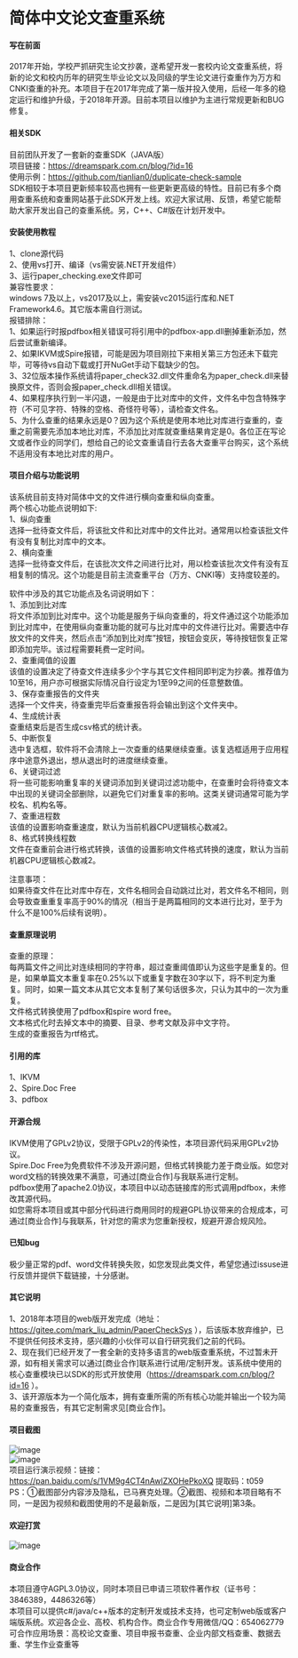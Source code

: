 ﻿# 简体中文论文查重系统

#### 写在前面
2017年开始，学校严抓研究生论文抄袭，遂希望开发一套校内论文查重系统，将新的论文和校内历年的研究生毕业论文以及同级的学生论文进行查重作为万方和CNKI查重的补充。本项目于在2017年完成了第一版并投入使用，后经一年多的稳定运行和维护升级，于2018年开源。目前本项目以维护为主进行常规更新和BUG修复。  

#### 相关SDK
目前团队开发了一套新的查重SDK（JAVA版）  
项目链接：https://dreamspark.com.cn/blog/?id=16  
使用示例：https://github.com/tianlian0/duplicate-check-sample  
SDK相较于本项目更新频率较高也拥有一些更新更高级的特性。目前已有多个商用查重系统和查重网站基于此SDK开发上线。欢迎大家试用、反馈，希望它能帮助大家开发出自己的查重系统。另，C++、C#版在计划开发中。  

#### 安装使用教程
1、clone源代码  
2、使用vs打开、编译（vs需安装.NET开发组件）  
3、运行paper_checking.exe文件即可  
兼容性要求：  
windows 7及以上，vs2017及以上，需安装vc2015运行库和.NET Framework4.6。其它版本需自行测试。  
报错排除：  
1、如果运行时报pdfbox相关错误可将引用中的pdfbox-app.dll删掉重新添加，然后尝试重新编译。  
2、如果IKVM或Spire报错，可能是因为项目刚拉下来相关第三方包还未下载完毕，可等待vs自动下载或打开NuGet手动下载缺少的包。  
3、32位版本操作系统请将paper_check32.dll文件重命名为paper_check.dll来替换原文件，否则会报paper_check.dll相关错误。  
4、如果程序执行到一半闪退，一般是由于比对库中的文件，文件名中包含特殊字符（不可见字符、特殊的空格、奇怪符号等），请检查文件名。  
5、为什么查重的结果永远是0？因为这个系统是使用本地比对库进行查重的，查重之前需要先添加本地比对库，不添加比对库就查重结果肯定是0。各位正在写论文或者作业的同学们，想给自己的论文查重请自行去各大查重平台购买，这个系统不适用没有本地比对库的用户。  

#### 项目介绍与功能说明
该系统目前支持对简体中文的文件进行横向查重和纵向查重。  
两个核心功能点说明如下:  
1、纵向查重  
选择一批待查文件后，将该批文件和比对库中的文件比对。通常用以检查该批文件有没有复制比对库中的文本。  
2、横向查重  
选择一批待查文件后，在该批次文件之间进行比对，用以检查该批次文件有没有互相复制的情况。这个功能是目前主流查重平台（万方、CNKI等）支持度较差的。  

软件中涉及的其它功能点及名词说明如下：  
1、添加到比对库  
将文件添加到比对库中。这个功能是服务于纵向查重的，将文件通过这个功能添加到比对库中，在使用纵向查重功能的就可与比对库中的文件进行比对。需要选中存放文件的文件夹，然后点击“添加到比对库”按钮，按钮会变灰，等待按钮恢复正常即添加完毕。该过程需要耗费一定时间。  
2、查重阈值的设置  
该值的设置决定了待查文件连续多少个字与其它文件相同即判定为抄袭。推荐值为10至16，用户亦可根据实际情况自行设定为1至99之间的任意整数值。  
3、保存查重报告的文件夹  
选择一个文件夹，待查重完毕后查重报告将会输出到这个文件夹中。  
4、生成统计表  
查重结束后是否生成csv格式的统计表。  
5、中断恢复  
选中复选框，软件将不会清除上一次查重的结果继续查重。该复选框适用于应用程序中途意外退出，想从退出时的进度继续查重。  
6、关键词过滤  
将一些可能影响重复率的关键词添加到关键词过滤功能中，在查重时会将待查文本中出现的关键词全部删除，以避免它们对重复率的影响。这类关键词通常可能为学校名、机构名等。  
7、查重进程数  
该值的设置影响查重速度，默认为当前机器CPU逻辑核心数减2。  
8、格式转换线程数  
文件在查重前会进行格式转换，该值的设置影响文件格式转换的速度，默认为当前机器CPU逻辑核心数减2。  

注意事项：  
如果待查文件在比对库中存在，文件名相同会自动跳过比对，若文件名不相同，则会导致查重重复率高于90%的情况（相当于是两篇相同的文本进行比对，至于为什么不是100%后续有说明）。  

#### 查重原理说明
查重的原理：  
每两篇文件之间比对连续相同的字符串，超过查重阈值即认为这些字是重复的。但是，如果单篇文本重复率在0.25%以下或重复字数在30字以下，将不判定为重复。同时，如果一篇文本从其它文本复制了某句话很多次，只认为其中的一次为重复。  
文件格式转换使用了pdfbox和spire word free。  
文本格式化时去掉文本中的摘要、目录、参考文献及非中文字符。  
生成的查重报告为rtf格式。  

#### 引用的库
1、IKVM  
2、Spire.Doc Free  
3、pdfbox  

#### 开源合规
IKVM使用了GPLv2协议，受限于GPLv2的传染性，本项目源代码采用GPLv2协议。  
Spire.Doc Free为免费软件不涉及开源问题，但格式转换能力差于商业版。如您对word文档的转换效果不满意，可通过[商业合作]与我联系进行定制。  
pdfbox使用了apache2.0协议，本项目中以动态链接库的形式调用pdfbox，未修改其源代码。  
如您需将本项目或其中部分代码进行商用同时的规避GPL协议带来的合规成本，可通过[商业合作]与我联系，针对您的需求为您重新授权，规避开源合规风险。  

#### 已知bug
极少量正常的pdf、word文件转换失败，如您发现此类文件，希望您通过issuse进行反馈并提供下载链接，十分感谢。  

#### 其它说明
1、2018年本项目的web版开发完成（地址：https://gitee.com/mark_liu_admin/PaperCheckSys ），后该版本放弃维护，已不提供任何技术支持，感兴趣的小伙伴可以自行研究我们之前的代码。  
2、现在我们已经开发了一套全新的支持多语言的web版查重系统，不过暂未开源，如有相关需求可以通过[商业合作]联系进行试用/定制开发。该系统中使用的核心查重模块已以SDK的形式开放使用（https://dreamspark.com.cn/blog/?id=16 ）。  
3、该开源版本为一个简化版本，拥有查重所需的所有核心功能并输出一个较为简易的查重报告，有其它定制需求见[商业合作]。  

#### 项目截图
![image](https://github.com/tianlian0/paper_checking_system/blob/master/images/pic1.png)  
![image](https://github.com/tianlian0/paper_checking_system/blob/master/images/pic2.png)  
项目运行演示视频：链接：https://pan.baidu.com/s/1VM9g4CT4nAwlZXOHePkoXQ 提取码：t059  
PS：①截图部分内容涉及隐私，已马赛克处理。②截图、视频和本项目略有不同，一是因为视频和截图使用的不是最新版，二是因为[其它说明]第3条。  

#### 欢迎打赏
![image](https://github.com/tianlian0/paper_checking_system/blob/master/images/shang.png)  

#### 商业合作
本项目遵守AGPL3.0协议，同时本项目已申请三项软件著作权（证书号：3846389，4486326等）  
本项目可以提供c#/java/c++版本的定制开发或技术支持，也可定制web版或客户端版系统。欢迎各企业、高校、机构合作。商业合作专用微信/QQ：654062779  
可合作应用场景：高校论文查重、项目申报书查重、企业内部文档查重、数据去重、学生作业查重等  